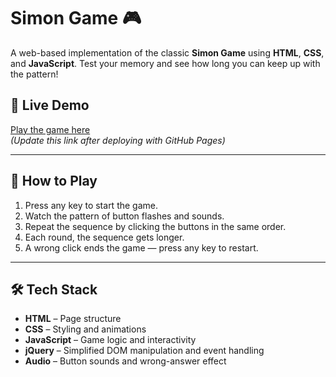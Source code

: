 # Simon Game 🎮

A web-based implementation of the classic **Simon Game** using **HTML**, **CSS**, and **JavaScript**. Test your memory and see how long you can keep up with the pattern!

## 🔗 Live Demo

[Play the game here](https://your-github-username.github.io/simon-game/)  
_(Update this link after deploying with GitHub Pages)_

---


## 🧠 How to Play

1. Press any key to start the game.
2. Watch the pattern of button flashes and sounds.
3. Repeat the sequence by clicking the buttons in the same order.
4. Each round, the sequence gets longer.
5. A wrong click ends the game — press any key to restart.

---

## 🛠️ Tech Stack

- **HTML** – Page structure
- **CSS** – Styling and animations
- **JavaScript** – Game logic and interactivity
- **jQuery** – Simplified DOM manipulation and event handling
- **Audio** – Button sounds and wrong-answer effect
  
